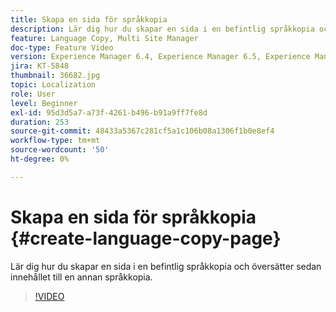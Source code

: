 ```yaml
---
title: Skapa en sida för språkkopia
description: Lär dig hur du skapar en sida i en befintlig språkkopia och översätter sedan innehållet till en annan språkkopia.
feature: Language Copy, Multi Site Manager
doc-type: Feature Video
version: Experience Manager 6.4, Experience Manager 6.5, Experience Manager as a Cloud Service
jira: KT-5848
thumbnail: 36682.jpg
topic: Localization
role: User
level: Beginner
exl-id: 95d3d5a7-a73f-4261-b496-b91a9ff7fe8d
duration: 253
source-git-commit: 48433a5367c281cf5a1c106b08a1306f1b0e8ef4
workflow-type: tm+mt
source-wordcount: '50'
ht-degree: 0%

---
```


# Skapa en sida för språkkopia {#create-language-copy-page}

Lär dig hur du skapar en sida i en befintlig språkkopia och översätter sedan innehållet till en annan språkkopia.

>[!VIDEO](https://video.tv.adobe.com/v/36682?quality=12&learn=on)

